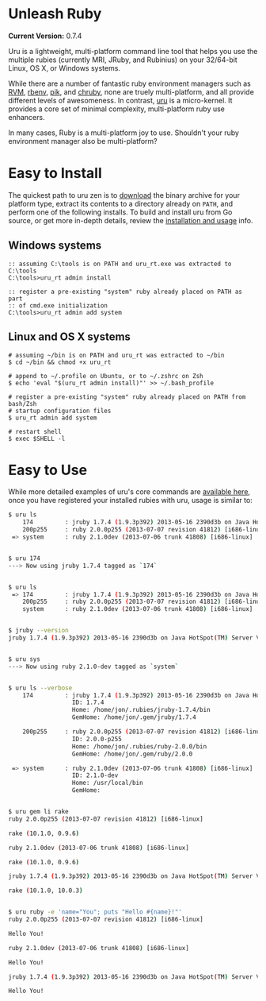 # Unleash Ruby

**Current Version:** 0.7.4

Uru is a lightweight, multi-platform command line tool that helps you use the
multiple rubies (currently MRI, JRuby, and Rubinius) on your 32/64-bit Linux,
OS X, or Windows systems.

While there are a number of fantastic ruby environment managers such as [RVM][1],
[rbenv][2], [pik][3], and [chruby][4], none are truely multi-platform, and all
provide different levels of awesomeness. In contrast, [uru][5] is a micro-kernel.
It provides a core set of minimal complexity, multi-platform ruby use enhancers.

In many cases, Ruby is a multi-platform joy to use. Shouldn't your ruby environment
manager also be multi-platform?

# Easy to Install

The quickest path to uru zen is to [download][download] the binary archive for
your platform type, extract its contents to a directory already on `PATH`, and
perform one of the following installs. To build and install uru from Go source,
or get more in-depth details, review the [installation and usage][usage] info.

## Windows systems

~~~ console
:: assuming C:\tools is on PATH and uru_rt.exe was extracted to C:\tools
C:\tools>uru_rt admin install

:: register a pre-existing "system" ruby already placed on PATH as part
:: of cmd.exe initialization
C:\tools>uru_rt admin add system
~~~

## Linux and OS X systems

~~~ console
# assuming ~/bin is on PATH and uru_rt was extracted to ~/bin
$ cd ~/bin && chmod +x uru_rt

# append to ~/.profile on Ubuntu, or to ~/.zshrc on Zsh
$ echo 'eval "$(uru_rt admin install)"' >> ~/.bash_profile

# register a pre-existing "system" ruby already placed on PATH from bash/Zsh
# startup configuration files
$ uru_rt admin add system

# restart shell
$ exec $SHELL -l
~~~

# Easy to Use

While more detailed examples of uru's core commands are [available here][examples],
once you have registered your installed rubies with uru, usage is similar to:

~~~ bash
$ uru ls
    174         : jruby 1.7.4 (1.9.3p392) 2013-05-16 2390d3b on Java HotSpot(TM) S...
    200p255     : ruby 2.0.0p255 (2013-07-07 revision 41812) [i686-linux]
 => system      : ruby 2.1.0dev (2013-07-06 trunk 41808) [i686-linux]


$ uru 174
---> Now using jruby 1.7.4 tagged as `174`


$ uru ls
 => 174         : jruby 1.7.4 (1.9.3p392) 2013-05-16 2390d3b on Java HotSpot(TM) S...
    200p255     : ruby 2.0.0p255 (2013-07-07 revision 41812) [i686-linux]
    system      : ruby 2.1.0dev (2013-07-06 trunk 41808) [i686-linux]


$ jruby --version
jruby 1.7.4 (1.9.3p392) 2013-05-16 2390d3b on Java HotSpot(TM) Server VM 1.7.0_25-b15 [linux-i386]


$ uru sys
---> Now using ruby 2.1.0-dev tagged as `system`


$ uru ls --verbose
    174         : jruby 1.7.4 (1.9.3p392) 2013-05-16 2390d3b on Java HotSpot(TM) S...
                  ID: 1.7.4
                  Home: /home/jon/.rubies/jruby-1.7.4/bin
                  GemHome: /home/jon/.gem/jruby/1.7.4

    200p255     : ruby 2.0.0p255 (2013-07-07 revision 41812) [i686-linux]
                  ID: 2.0.0-p255
                  Home: /home/jon/.rubies/ruby-2.0.0/bin
                  GemHome: /home/jon/.gem/ruby/2.0.0

 => system      : ruby 2.1.0dev (2013-07-06 trunk 41808) [i686-linux]
                  ID: 2.1.0-dev
                  Home: /usr/local/bin
                  GemHome:


$ uru gem li rake
ruby 2.0.0p255 (2013-07-07 revision 41812) [i686-linux]

rake (10.1.0, 0.9.6)

ruby 2.1.0dev (2013-07-06 trunk 41808) [i686-linux]

rake (10.1.0, 0.9.6)

jruby 1.7.4 (1.9.3p392) 2013-05-16 2390d3b on Java HotSpot(TM) Server VM 1.7.0_25-b15 [linux-i386]

rake (10.1.0, 10.0.3)


$ uru ruby -e 'name="You"; puts "Hello #{name}!"'
ruby 2.0.0p255 (2013-07-07 revision 41812) [i686-linux]

Hello You!

ruby 2.1.0dev (2013-07-06 trunk 41808) [i686-linux]

Hello You!

jruby 1.7.4 (1.9.3p392) 2013-05-16 2390d3b on Java HotSpot(TM) Server VM 1.7.0_25-b15 [linux-i386]

Hello You!
~~~

[download]: https://bitbucket.org/jonforums/uru/wiki/Downloads
[usage]: https://bitbucket.org/jonforums/uru/wiki/Usage
[examples]: https://bitbucket.org/jonforums/uru/wiki/Examples

[1]: https://rvm.io/
[2]: https://github.com/sstephenson/rbenv
[3]: https://github.com/vertiginous/pik
[4]: https://github.com/postmodern/chruby
[5]: https://bitbucket.org/jonforums/uru
